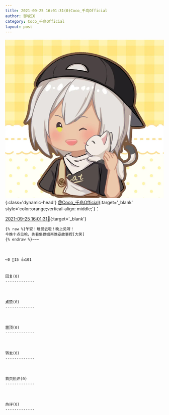 ```yaml
---
title: 2021-09-25 16:01:31(0)Coco_千鸟Official
author: 御坂IO
category: Coco_千鸟Official
layout: post
---
```


![img](/images/85e485bc0dbd0cde4d15f24d7cffe9704618ad10.jpg){:class='dynamic-head'}
[@Coco_千鸟Official](https://space.bilibili.com/1891728206/dynamic){:target='_blank' style='color:orange;vertical-align: middle;'}：

[2021-09-25 16:01:31🔗](https://t.bilibili.com/574316545719374792){:target='_blank'}

~~~
{% raw %}午安！睡觉去啦！晚上见呀！
今晚十点见哈，先看集嫦娥再晚安故事捏[大笑]
{% endraw %}~~~



↪️0 💬15 👍101


回复(0)
-------------



点赞(0)
-------------



置顶(0)
-------------



转发(0)
-------------



首页热评(0)
-------------



热评(0)
-------------




